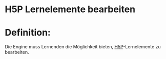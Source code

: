 # H5P Lernelemente bearbeiten


# Definition:

Die Engine muss Lernenden die Möglichkeit bieten, [H5P](H5P-GE.md)-Lernelemente zu bearbeiten.


